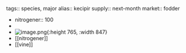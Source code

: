 tags:: species, major
alias:: kecipir
supply:: next-month
market:: fodder

- nitrogener:: 100
-
- ![image.png](https://peach-geographical-bat-397.mypinata.cloud/ipfs/QmVXimQ3BVjRKqGdcm2i37EyWLrUDjg1NA2VTXG5zqbApm){:height 765, :width 847}
- [[nitrogener]]
- [[vine]]